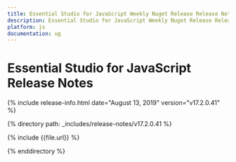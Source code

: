 ```yaml
---
title: Essential Studio for JavaScript Weekly Nuget Release Release Notes  
description: Essential Studio for JavaScript Weekly Nuget Release Release Notes  
platform: js
documentation: ug
---
```


# Essential Studio for JavaScript  Release Notes  

{% include release-info.html date="August 13, 2019"  version="v17.2.0.41" %} 


{% directory path: _includes/release-notes/v17.2.0.41 %}

{% include {{file.url}} %}

{% enddirectory %}
